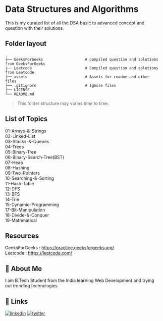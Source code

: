 
# Data Structures and Algorithms

This is my curated list of all the DSA basic to advanced concept and question with their solutions.                      

## Folder layout

    .
    ├── GeeksForGeeks                   # Compiled question and solutions from GeeksForGeeks
    ├── Leetcode                        # Compiled question and solutions from Leetcode
    ├── assets                          # Assets for readme and other files
    ├── .gitignore                      # Ignore files                   
    ├── LICENSE
    └── README.md

> This folder structure may varies time to time.

## List of Topics

01-Arrays-&-Strings\
02-Linked-List\
03-Stacks-&-Queues\
04-Trees\
05-Binary-Tree\
06-Binary-Search-Tree(BST)\
07-Heap\
08-Hashing\
09-Two-Pointers\
10-Searching-&-Sorting\
11-Hash-Table\
12-DFS\
13-BFS\
14-Trie\
15-Dynamic-Programming\
17-Bit-Manipulation\
18-Divide-&-Conquer\
19-Mathmatical

## Resources 

GeeksForGeeks : https://practice.geeksforgeeks.org/                                 
Leetcode : https://leetcode.com/

## 🚀 About Me

I am B.Tech Student from the India learning Web Development and trying out trending technologies.

## 🔗 Links
[![linkedin](https://img.shields.io/badge/linkedin-0A66C2?style=for-the-badge&logo=linkedin&logoColor=white)](https://www.linkedin.com/in/thisiskushalgupta/)
[![twitter](https://img.shields.io/badge/twitter-1DA1F2?style=for-the-badge&logo=twitter&logoColor=white)](https://twitter.com/thisis_kushal)

